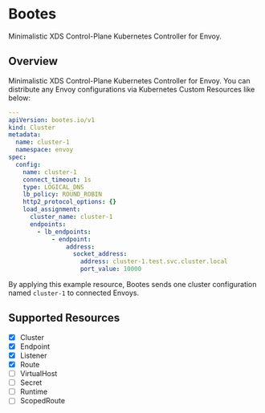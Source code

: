 # Bootes

Minimalistic XDS Control-Plane Kubernetes Controller for Envoy.

## Overview

Minimalistic XDS Control-Plane Kubernetes Controller for Envoy.
You can distribute any Envoy configurations via Kubernetes Custom Resources like below:

```yaml
---
apiVersion: bootes.io/v1
kind: Cluster
metadata:
  name: cluster-1
  namespace: envoy
spec:
  config:
    name: cluster-1
    connect_timeout: 1s
    type: LOGICAL_DNS
    lb_policy: ROUND_ROBIN
    http2_protocol_options: {}
    load_assignment:
      cluster_name: cluster-1
      endpoints:
        - lb_endpoints:
            - endpoint:
                address:
                  socket_address:
                    address: cluster-1.test.svc.cluster.local
                    port_value: 10000
```

By applying this example resource, Bootes sends one cluster configuration named `cluster-1` to connected Envoys.

## Supported Resources

- [x] Cluster
- [x] Endpoint
- [x] Listener
- [x] Route
- [ ] VirtualHost
- [ ] Secret
- [ ] Runtime
- [ ] ScopedRoute
